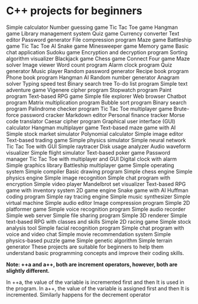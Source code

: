 # C++ projects for beginners

Simple calculator
Number guessing game
Tic Tac Toe game
Hangman game
Library management system
Quiz game
Currency converter
Text editor
Password generator
File compression program
Maze game
Battleship game
Tic Tac Toe AI
Snake game
Minesweeper game
Memory game
Basic chat application
Sudoku game
Encryption and decryption program
Sorting algorithm visualizer
Blackjack game
Chess game
Connect Four game
Maze solver
Image viewer
Word count program
Alarm clock program
Quiz generator
Music player
Random password generator
Recipe book program
Phone book program
Hangman AI
Random number generator
Anagram solver
Typing speed test
Binary search tree
To-do list program
Simple text adventure game
Vigenere cipher program
Stopwatch program
Paint program
Text-based RPG game
Simple file explorer
Web browser
Chatbot program
Matrix multiplication program
Bubble sort program
Binary search program
Palindrome checker program
Tic Tac Toe multiplayer game
Brute-force password cracker
Markdown editor
Personal finance tracker
Morse code translator
Caesar cipher program
Graphical user interface (GUI) calculator
Hangman multiplayer game
Text-based maze game with AI
Simple stock market simulator
Polynomial calculator
Simple image editor
Text-based trading game
Simple physics simulator
Simple neural network
Tic Tac Toe with GUI
Simple raytracer
Disk usage analyzer
Audio waveform visualizer
Simple flight simulator
Text-based poker game
Password manager
Tic Tac Toe with multiplayer and GUI
Digital clock with alarm
Simple graphics library
Battleship multiplayer game
Simple operating system
Simple compiler
Basic drawing program
Simple chess engine
Simple physics engine
Simple image recognition
Simple chat program with encryption
Simple video player
Mandelbrot set visualizer
Text-based RPG game with inventory system
2D game engine
Snake game with AI
Huffman coding program
Simple ray tracing engine
Simple music synthesizer
Simple virtual machine
Simple audio editor
Image compression program
Simple 2D platformer game
Simple voice recognition program
Simple audio recorder
Simple web server
Simple file sharing program
Simple 3D renderer
Simple text-based RPG with classes and skills
Simple 2D racing game
Simple stock analysis tool
Simple facial recognition program
Simple chat program with voice and video chat
Simple movie recommendation system
Simple physics-based puzzle game
Simple genetic algorithm
Simple terrain generator
These projects are suitable for beginners to help them understand basic programming concepts and improve their coding skills.

**Note: ++a and a++, both are increment operators, however, both are slightly different.**

In ++a, the value of the variable is incremented first and then It is used in the program. 
In a++, the value of the variable is assigned first and then It is incremented. Similarly happens for the decrement operator
